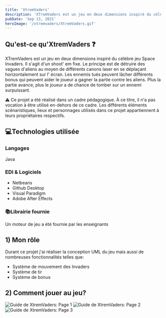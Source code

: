```yaml
---
title: 'XtremVaders'
description: 'XTremVaders est un jeu en deux dimensions inspiré du célèbre jeu Space Invaders'
pubDate: 'Sep 13, 2021'
heroImage: '/xtremvaders/XtremVaders.gif'
---
```


## Qu'est-ce qu'XtremVaders ❓

XTremVaders est un jeu en deux dimensions inspiré du célèbre jeu Space Invaders. Il s'agit d'un shoot' em fixe. Le
principe est de détruire des vagues d'aliens au moyen de différents canons laser en se déplaçant horizontalement sur l'
écran. Les ennemis tués peuvent lâcher différents bonus qui peuvent aider le joueur a gagner la partie contre les
aliens. Plus la partie avance, plus le joueur a de chance de tomber sur un ennemi surpuissant.

⚠️ Ce projet a été réalisé dans un cadre pédagogique. À ce titre, il n'a pas vocation à être utilisé en-dehors de ce
cadre. Les différents éléments scénaristiques, lieux et personnages utilisés dans ce projet appartiennent à leurs
propriétaires respectifs.

## 💻Technologies utilisée

### Langages

Java

### EDI & Logiciels

* Netbeans
* Github Desktop
* Visual Paradigm
* Adobe After Effects

### 📚Librairie fournie

Un moteur de jeu a été fournie par les enseignants

## 1) Mon rôle

Durant ce projet j'ai réaliser la conception UML du jeu mais aussi de nombreuses fonctionnalités telles que: 
* Système de mouvement des Invaders 
* Système de tir 
* Système de bonus

## 2) Comment jouer au jeu?
![Guide de XtremVaders: Page 1](/xtremvaders/manuelPage1.jpg)
![Guide de XtremVaders: Page 2](/xtremvaders/manuelPage2.jpg)
![Guide de XtremVaders: Page 3](/xtremvaders/manuelPage3.jpg)
